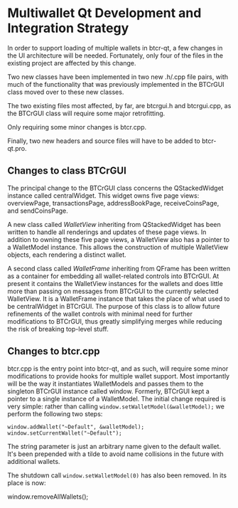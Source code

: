 Multiwallet Qt Development and Integration Strategy
===================================================

In order to support loading of multiple wallets in btcr-qt, a few changes in the UI architecture will be needed.
Fortunately, only four of the files in the existing project are affected by this change.

Two new classes have been implemented in two new .h/.cpp file pairs, with much of the functionality that was previously
implemented in the BTCrGUI class moved over to these new classes.

The two existing files most affected, by far, are btcrgui.h and btcrgui.cpp, as the BTCrGUI class will require
some major retrofitting.

Only requiring some minor changes is btcr.cpp.

Finally, two new headers and source files will have to be added to btcr-qt.pro.

Changes to class BTCrGUI
---------------------------
The principal change to the BTCrGUI class concerns the QStackedWidget instance called centralWidget.
This widget owns five page views: overviewPage, transactionsPage, addressBookPage, receiveCoinsPage, and sendCoinsPage.

A new class called *WalletView* inheriting from QStackedWidget has been written to handle all renderings and updates of
these page views. In addition to owning these five page views, a WalletView also has a pointer to a WalletModel instance.
This allows the construction of multiple WalletView objects, each rendering a distinct wallet.

A second class called *WalletFrame* inheriting from QFrame has been written as a container for embedding all wallet-related
controls into BTCrGUI. At present it contains the WalletView instances for the wallets and does little more than passing on messages
from BTCrGUI to the currently selected WalletView. It is a WalletFrame instance
that takes the place of what used to be centralWidget in BTCrGUI. The purpose of this class is to allow future
refinements of the wallet controls with minimal need for further modifications to BTCrGUI, thus greatly simplifying
merges while reducing the risk of breaking top-level stuff.

Changes to btcr.cpp
----------------------
btcr.cpp is the entry point into btcr-qt, and as such, will require some minor modifications to provide hooks for
multiple wallet support. Most importantly will be the way it instantiates WalletModels and passes them to the
singleton BTCrGUI instance called window. Formerly, BTCrGUI kept a pointer to a single instance of a WalletModel.
The initial change required is very simple: rather than calling `window.setWalletModel(&walletModel);` we perform the
following two steps:

	window.addWallet("~Default", &walletModel);
	window.setCurrentWallet("~Default");

The string parameter is just an arbitrary name given to the default wallet. It's been prepended with a tilde to avoid name collisions in the future with additional wallets.

The shutdown call `window.setWalletModel(0)` has also been removed. In its place is now:

window.removeAllWallets();
